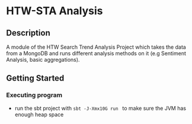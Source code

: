 # HTW-STA Analysis

## Description

A module of the HTW Search Trend Analysis Project which takes the data from a MongoDB and runs different analysis methods on it (e.g Sentiment Analysis, basic aggregations).

## Getting Started

### Executing program


* run the sbt project with ```sbt -J-Xmx10G run ``` to make sure the JVM has enough heap space
